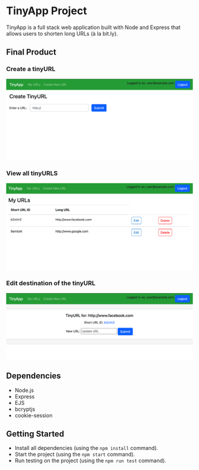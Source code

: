 # TinyApp Project

TinyApp is a full stack web application built with Node and Express that allows users to shorten long URLs (à la bit.ly).

## Final Product

### Create a tinyURL
!["screenshot of creating a tinyURL"](https://github.com/rebecca-romeo/tinyapp/blob/main/docs/create_url.png)

### View all tinyURLS
!["screenshot of all urls"](https://github.com/rebecca-romeo/tinyapp/blob/main/docs/my_urls.png)

### Edit destination of the tinyURL
!["screenshot of editing a tinyURL"](https://github.com/rebecca-romeo/tinyapp/blob/main/docs/edit_url.png)

## Dependencies

- Node.js
- Express
- EJS
- bcryptjs
- cookie-session

## Getting Started

- Install all dependencies (using the `npm install` command).
- Start the project (using the `npm start` command).
- Run testing on the project (using the `npm run test` command).
